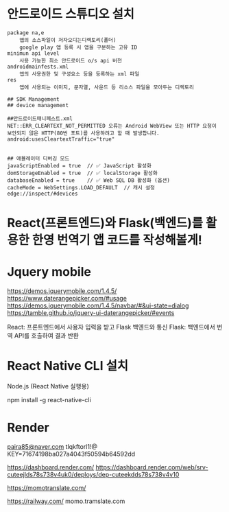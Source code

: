 # 안드로이드 스튜디오 설치
    package na,e
        앱의 소스파일이 저자오디는디렉토리(폴더)
        google play 앱 등록 시 앱을 구분하는 고유 ID
    minimun api level
        사용 가능한 최소 안드로이드 o/s api 버전
    androidmainfests.xml
        앱의 사용권한 및 구성요소 등을 등록하는 xml 파일
    res
        앱에 사용되는 이미지, 문자열, 사운드 등 리소스 파일을 모아두는 디렉토리

    ## SDK Management
    ## device management

    ##안드로이드매니페스트.xml
    NET::ERR_CLEARTEXT_NOT_PERMITTED 오류는 Android WebView 또는 HTTP 요청이 보안되지 않은 HTTP(80번 포트)를 사용하려고 할 때 발생합니다.
    android:usesCleartextTraffic="true" 


    ## 애뮬레이터 디버깅 모드
    javaScriptEnabled = true  // ✅ JavaScript 활성화
    domStorageEnabled = true  // ✅ localStorage 활성화
    databaseEnabled = true    // ✅ Web SQL DB 활성화 (옵션)
    cacheMode = WebSettings.LOAD_DEFAULT  // 캐시 설정    
    edge://inspect/#devices
# React(프론트엔드)와 Flask(백엔드)를 활용한 한영 번역기 앱 코드를 작성해볼게!

# Jquery mobile
https://demos.jquerymobile.com/1.4.5/
https://www.daterangepicker.com/#usage
https://demos.jquerymobile.com/1.4.5/navbar/#&ui-state=dialog
https://tamble.github.io/jquery-ui-daterangepicker/#events

React: 프론트엔드에서 사용자 입력을 받고 Flask 백엔드와 통신
Flask: 백엔드에서 번역 API를 호출하여 결과 반환

# React Native CLI 설치
Node.js (React Native 실행용)

npm install -g react-native-cli

# Render
paira85@naver.com
tlqkftorl1!@
KEY=71674198ba027a4043f50594b64592dd


https://dashboard.render.com/
https://dashboard.render.com/web/srv-cuteejlds78s738v4uk0/deploys/dep-cuteekdds78s738v4v10

https://momotranslate.com/


https://railway.com/
momo.tramslate.com